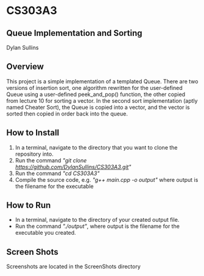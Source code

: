 # CS303A3
## Queue Implementation and Sorting
Dylan Sullins

## Overview
This project is a simple implementation of a templated Queue. There are two versions of insertion sort, one algorithm rewritten for the user-defined Queue using a user-defined peek_and_pop() function, the other copied from lecture 10 for sorting a vector. In the second sort implementation (aptly named Cheater Sort), the Queue is copied into a vector, and the vector is sorted then copied in order back into the queue.

## How to Install
1. In a terminal, navigate to the directory that you want to clone the repository into.
2. Run the command *"git clone https://github.com/DylanSullins/CS303A3.git"*
3. Run the command *"cd CS303A3"*
4. Compile the source code, e.g. *"g++ main.cpp -o output"* where output is the filename for the executable

## How to Run
* In a terminal, navigate to the directory of your created output file. 
* Run the command *"./output"*, where output is the filename for the executable you created.

## Screen Shots
Screenshots are located in the ScreenShots directory